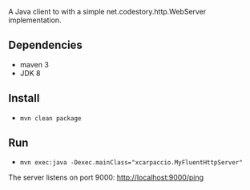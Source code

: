 A Java client to with a simple net.codestory.http.WebServer implementation.

## Dependencies
- maven 3
- JDK 8

## Install
- `mvn clean package`

## Run
- `mvn exec:java -Dexec.mainClass="xcarpaccio.MyFluentHttpServer"`

The server listens on port 9000: [http://localhost:9000/ping](http://localhost:9000/ping)
